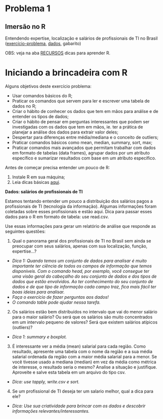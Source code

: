 # Problema 1
## Imersão no R

Entendendo expertise, localização e salários de profissionais de TI no Brasil ([exercício-problema](https://docs.google.com/document/d/1XzjvS4aHRTR-4OdFqwhrJZ1E43p9tPvscbfdzUP5dz4/edit?usp=sharing), [dados](https://sites.google.com/a/computacao.ufcg.edu.br/analise-de-dados-1/problema/salarios-ti-regioes.csv?attredirects=0&d=1), gabarito)

OBS: veja na aba [RECURSOS](https://sites.google.com/a/computacao.ufcg.edu.br/analise-de-dados-1/recursos) dicas para aprender R.

# Iniciando a brincadeira com R

Alguns objetivos deste exercício problema:
* Usar comandos básicos do R;
* Praticar os comandos que servem para ler e escrever uma tabela de dados no R;
* Criar o hábito de conhecer os dados que tem em mãos para análise e de entender os tipos de dados;
* Criar o hábito de pensar em perguntas interessantes que podem ser investigadas com os dados que tem em mãos, ie. ter a prática de planejar a análise dos dados para extrair valor deles;
* Despertar para diferenças entre média/mediana e o conceito de outliers;
* Praticar comandos básicos como mean, median, summary, sort, max;
* Praticar comandos mais avançados que permitam trabalhar com dados em formato de tabelas (data frames), agrupar dados por um atributo específico e sumarizar resultados com base em um atributo específico.

Antes de começar precisa entender um pouco de R:

1. Instale R em sua máquina;
2. Leia dicas básicas [aqui](https://www.google.com/url?q=https%3A%2F%2Fsites.google.com%2Fa%2Fcomputacao.ufcg.edu.br%2Fanalise-de-dados-1%2Fproblema%2Fr-tutor0.pdf%3Fattredirects%3D0%26d%3D1&sa=D&sntz=1&usg=AFQjCNFkV99mrTNSn_leSOShz3Zy-HyLMQ).

**Dados: salários de profissionais de TI**

Estamos tentando entender um pouco a distribuição dos salários pagos a profissionais de TI (tecnologia da informação). Algumas informações foram coletadas sobre esses profissionais e estão aqui. Dica para passar esses dados para o R em formato de tabela: use read.csv.

Use essas informações para gerar um relatório de análise que responde as seguintes questões:

1. Qual o panorama geral dos profissionais de TI no Brasil sem ainda se preocupar com seus salários, apenas com sua localização, função, expertise...?

  - *Dica 1: Quando temos um conjunto de dados para analisar é muito importante ter ciência de todos os campos de informação que temos disponíveis. Com o comando head, por exemplo, você consegue ter uma visão geral do cabeçalho do seu conjunto de dados e dos tipos de dados que estão envolvidos. Ao ter conhecimento do seu conjunto de dados e de que tipo de informação cada campo traz, fica mais fácil ter boas ideias para analisar.*
  - *Faça o exercício de fazer perguntas aos dados!*
  - *O comando table pode ajudar nessa tarefa.*



2. Os salários estão bem distribuídos no intervalo que vai do menor salário para o maior salário? Ou será que os salários são muito concentrados em um intervalo pequeno de valores? Será que existem salários atípicos (outliers)?
  - *Dica 1: summary e boxplot.*

3. É interessante ver a média (mean) salarial para cada região. Como resultado, apresente uma tabela com o nome da região e a sua média salarial ordenada da região com a maior média salarial para a menor. Se você tivesse usado a mediana (median) em vez da média como métrica de interesse, o resultado seria o mesmo? Analise a situação e justifique. Aproveite e salve esta tabela em um arquivo do tipo csv.
  - *Dica: use tapply, write.csv e sort.*

4. Se um profissional de TI deseja ter um salario melhor, qual a dica para ele?
  - *Dica: Use sua criatividade para brincar com os dados e descobrir informações relevantes/interessantes.*

